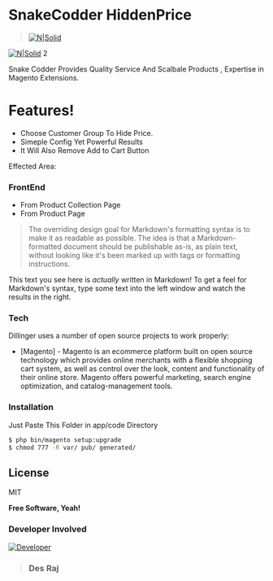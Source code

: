 # SnakeCodder HiddenPrice

> [![N|Solid](https://snakecodder.com/img/frontend/logo.png)](https://snakecodder.com/)

[![N|Solid](https://devdocs.magento.com/assets/i/m-logo.svg)](https://magento.com/) 2

Snake Codder Provides Quality Service And Scalbale Products , Expertise in Magento Extensions.

# Features!

- Choose Customer Group To Hide Price.
- Simeple Config Yet Powerful Results
- It Will Also Remove Add to Cart Button

Effected Area:

### FrontEnd

- From Product Collection Page
- From Product Page

> The overriding design goal for Markdown's
> formatting syntax is to make it as readable
> as possible. The idea is that a
> Markdown-formatted document should be
> publishable as-is, as plain text, without
> looking like it's been marked up with tags
> or formatting instructions.

This text you see here is _actually_ written in Markdown! To get a feel for Markdown's syntax, type some text into the left window and watch the results in the right.

### Tech

Dillinger uses a number of open source projects to work properly:

- [Magento] - Magento is an ecommerce platform built on open source technology which provides online merchants with a flexible shopping cart system, as well as control over the look, content and functionality of their online store. Magento offers powerful marketing, search engine optimization, and catalog-management tools.

### Installation

Just Paste This Folder in app/code Directory

```sh
$ php bin/magento setup:upgrade
$ chmod 777 -R var/ pub/ generated/
```

## License

MIT

**Free Software, Yeah!**

### Developer Involved

[![Developer](https://scontent.fudr1-1.fna.fbcdn.net/v/t1.0-9/14291708_1112306778854783_5223227203191457343_n.jpg?_nc_cat=108&_nc_ht=scontent.fudr1-1.fna&oh=ac6cd0859bb9b094d0f18d706af24590&oe=5D3E7027) ](http://desrajdikao.co.nf/)

> ### Des Raj
